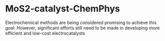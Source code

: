 # MoS2-catalyst-ChemPhys
Electrochemical methods are being considered promising to achieve this goal. However, significant efforts still need to be made in developing more efficient and low-cost electrocatalysts
